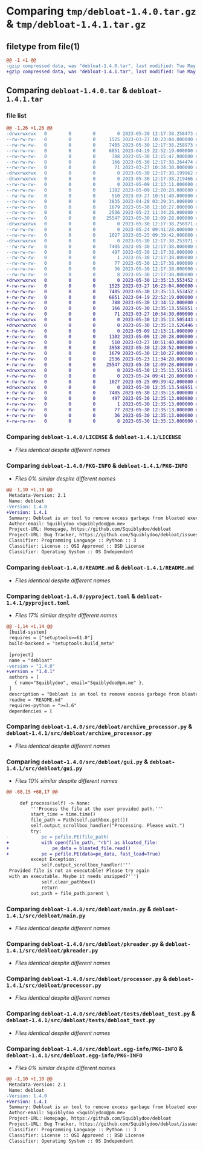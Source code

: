 # Comparing `tmp/debloat-1.4.0.tar.gz` & `tmp/debloat-1.4.1.tar.gz`

## filetype from file(1)

```diff
@@ -1 +1 @@
-gzip compressed data, was "debloat-1.4.0.tar", last modified: Tue May 30 12:17:38 2023, max compression
+gzip compressed data, was "debloat-1.4.1.tar", last modified: Tue May 30 12:35:13 2023, max compression
```

## Comparing `debloat-1.4.0.tar` & `debloat-1.4.1.tar`

### file list

```diff
@@ -1,26 +1,26 @@
-drwxrwxrwx   0        0        0        0 2023-05-30 12:17:38.258473 debloat-1.4.0/
--rw-rw-rw-   0        0        0     1525 2023-03-27 10:23:04.000000 debloat-1.4.0/LICENSE
--rw-rw-rw-   0        0        0     7405 2023-05-30 12:17:38.258973 debloat-1.4.0/PKG-INFO
--rw-rw-rw-   0        0        0     6851 2023-04-19 22:52:19.000000 debloat-1.4.0/README.md
--rw-rw-rw-   0        0        0      788 2023-05-30 12:15:47.000000 debloat-1.4.0/pyproject.toml
--rw-rw-rw-   0        0        0      166 2023-05-30 12:17:38.264474 debloat-1.4.0/setup.cfg
--rw-rw-rw-   0        0        0       71 2023-03-27 10:34:30.000000 debloat-1.4.0/setup.py
-drwxrwxrwx   0        0        0        0 2023-05-30 12:17:38.199962 debloat-1.4.0/src/
-drwxrwxrwx   0        0        0        0 2023-05-30 12:17:38.219466 debloat-1.4.0/src/debloat/
--rw-rw-rw-   0        0        0        0 2023-05-09 12:13:11.000000 debloat-1.4.0/src/debloat/__init__.py
--rw-rw-rw-   0        0        0     1102 2023-05-09 12:20:28.000000 debloat-1.4.0/src/debloat/archive_processor.py
--rw-rw-rw-   0        0        0      510 2023-03-27 10:51:40.000000 debloat-1.4.0/src/debloat/auxiliary.py
--rw-rw-rw-   0        0        0     3835 2023-04-20 03:29:34.000000 debloat-1.4.0/src/debloat/gui.py
--rw-rw-rw-   0        0        0     1679 2023-05-30 12:10:27.000000 debloat-1.4.0/src/debloat/main.py
--rw-rw-rw-   0        0        0     2536 2023-05-23 11:34:28.000000 debloat-1.4.0/src/debloat/pkreader.py
--rw-rw-rw-   0        0        0    25547 2023-05-30 12:09:28.000000 debloat-1.4.0/src/debloat/processor.py
-drwxrwxrwx   0        0        0        0 2023-05-30 12:17:38.256971 debloat-1.4.0/src/debloat/tests/
--rw-rw-rw-   0        0        0        0 2023-05-24 09:41:28.000000 debloat-1.4.0/src/debloat/tests/__init__.py
--rw-rw-rw-   0        0        0     1027 2023-05-25 09:39:42.000000 debloat-1.4.0/src/debloat/tests/debloat_test.py
-drwxrwxrwx   0        0        0        0 2023-05-30 12:17:38.253971 debloat-1.4.0/src/debloat.egg-info/
--rw-rw-rw-   0        0        0     7405 2023-05-30 12:17:38.000000 debloat-1.4.0/src/debloat.egg-info/PKG-INFO
--rw-rw-rw-   0        0        0      497 2023-05-30 12:17:38.000000 debloat-1.4.0/src/debloat.egg-info/SOURCES.txt
--rw-rw-rw-   0        0        0        1 2023-05-30 12:17:38.000000 debloat-1.4.0/src/debloat.egg-info/dependency_links.txt
--rw-rw-rw-   0        0        0       77 2023-05-30 12:17:38.000000 debloat-1.4.0/src/debloat.egg-info/entry_points.txt
--rw-rw-rw-   0        0        0       36 2023-05-30 12:17:38.000000 debloat-1.4.0/src/debloat.egg-info/requires.txt
--rw-rw-rw-   0        0        0        8 2023-05-30 12:17:38.000000 debloat-1.4.0/src/debloat.egg-info/top_level.txt
+drwxrwxrwx   0        0        0        0 2023-05-30 12:35:13.553452 debloat-1.4.1/
+-rw-rw-rw-   0        0        0     1525 2023-03-27 10:23:04.000000 debloat-1.4.1/LICENSE
+-rw-rw-rw-   0        0        0     7405 2023-05-30 12:35:13.553452 debloat-1.4.1/PKG-INFO
+-rw-rw-rw-   0        0        0     6851 2023-04-19 22:52:19.000000 debloat-1.4.1/README.md
+-rw-rw-rw-   0        0        0      788 2023-05-30 12:34:12.000000 debloat-1.4.1/pyproject.toml
+-rw-rw-rw-   0        0        0      166 2023-05-30 12:35:13.558951 debloat-1.4.1/setup.cfg
+-rw-rw-rw-   0        0        0       71 2023-03-27 10:34:30.000000 debloat-1.4.1/setup.py
+drwxrwxrwx   0        0        0        0 2023-05-30 12:35:13.505443 debloat-1.4.1/src/
+drwxrwxrwx   0        0        0        0 2023-05-30 12:35:13.526446 debloat-1.4.1/src/debloat/
+-rw-rw-rw-   0        0        0        0 2023-05-09 12:13:11.000000 debloat-1.4.1/src/debloat/__init__.py
+-rw-rw-rw-   0        0        0     1102 2023-05-09 12:20:28.000000 debloat-1.4.1/src/debloat/archive_processor.py
+-rw-rw-rw-   0        0        0      510 2023-03-27 10:51:40.000000 debloat-1.4.1/src/debloat/auxiliary.py
+-rw-rw-rw-   0        0        0     3958 2023-05-30 12:28:52.000000 debloat-1.4.1/src/debloat/gui.py
+-rw-rw-rw-   0        0        0     1679 2023-05-30 12:10:27.000000 debloat-1.4.1/src/debloat/main.py
+-rw-rw-rw-   0        0        0     2536 2023-05-23 11:34:28.000000 debloat-1.4.1/src/debloat/pkreader.py
+-rw-rw-rw-   0        0        0    25547 2023-05-30 12:09:28.000000 debloat-1.4.1/src/debloat/processor.py
+drwxrwxrwx   0        0        0        0 2023-05-30 12:35:13.551951 debloat-1.4.1/src/debloat/tests/
+-rw-rw-rw-   0        0        0        0 2023-05-24 09:41:28.000000 debloat-1.4.1/src/debloat/tests/__init__.py
+-rw-rw-rw-   0        0        0     1027 2023-05-25 09:39:42.000000 debloat-1.4.1/src/debloat/tests/debloat_test.py
+drwxrwxrwx   0        0        0        0 2023-05-30 12:35:13.548951 debloat-1.4.1/src/debloat.egg-info/
+-rw-rw-rw-   0        0        0     7405 2023-05-30 12:35:13.000000 debloat-1.4.1/src/debloat.egg-info/PKG-INFO
+-rw-rw-rw-   0        0        0      497 2023-05-30 12:35:13.000000 debloat-1.4.1/src/debloat.egg-info/SOURCES.txt
+-rw-rw-rw-   0        0        0        1 2023-05-30 12:35:13.000000 debloat-1.4.1/src/debloat.egg-info/dependency_links.txt
+-rw-rw-rw-   0        0        0       77 2023-05-30 12:35:13.000000 debloat-1.4.1/src/debloat.egg-info/entry_points.txt
+-rw-rw-rw-   0        0        0       36 2023-05-30 12:35:13.000000 debloat-1.4.1/src/debloat.egg-info/requires.txt
+-rw-rw-rw-   0        0        0        8 2023-05-30 12:35:13.000000 debloat-1.4.1/src/debloat.egg-info/top_level.txt
```

### Comparing `debloat-1.4.0/LICENSE` & `debloat-1.4.1/LICENSE`

 * *Files identical despite different names*

### Comparing `debloat-1.4.0/PKG-INFO` & `debloat-1.4.1/PKG-INFO`

 * *Files 0% similar despite different names*

```diff
@@ -1,10 +1,10 @@
 Metadata-Version: 2.1
 Name: debloat
-Version: 1.4.0
+Version: 1.4.1
 Summary: Debloat is an tool to remove excess garbage from bloated executables.
 Author-email: Squiblydoo <Squiblydoo@pm.me>
 Project-URL: Homepage, https://github.com/Squiblydoo/debloat
 Project-URL: Bug Tracker, https://github.com/Squiblydoo/debloat/issues
 Classifier: Programming Language :: Python :: 3
 Classifier: License :: OSI Approved :: BSD License
 Classifier: Operating System :: OS Independent
```

### Comparing `debloat-1.4.0/README.md` & `debloat-1.4.1/README.md`

 * *Files identical despite different names*

### Comparing `debloat-1.4.0/pyproject.toml` & `debloat-1.4.1/pyproject.toml`

 * *Files 17% similar despite different names*

```diff
@@ -1,14 +1,14 @@
 [build-system]
 requires = ["setuptools>=61.0"]
 build-backend = "setuptools.build_meta"
 
 [project]
 name = "debloat"
-version = "1.4.0"
+version = "1.4.1"
 authors = [
   { name="Squiblydoo", email="Squiblydoo@pm.me" },
 ]
 description = "Debloat is an tool to remove excess garbage from bloated executables."
 readme = "README.md"
 requires-python = ">=3.6"
 dependencies = [
```

### Comparing `debloat-1.4.0/src/debloat/archive_processor.py` & `debloat-1.4.1/src/debloat/archive_processor.py`

 * *Files identical despite different names*

### Comparing `debloat-1.4.0/src/debloat/gui.py` & `debloat-1.4.1/src/debloat/gui.py`

 * *Files 10% similar despite different names*

```diff
@@ -68,15 +68,17 @@
 
     def process(self) -> None:
         '''Process the file at the user provided path.'''
         start_time = time.time()
         file_path = Path(self.pathbox.get())
         self.output_scrollbox_handler("Processing. Please wait.")
         try:
-            pe = pefile.PE(file_path)
+            with open(file_path, "rb") as bloated_file:
+                pe_data = bloated_file.read()
+            pe = pefile.PE(data=pe_data, fast_load=True)
         except Exception:
             self.output_scrollbox_handler('''
 Provided file is not an executable! Please try again 
 with an executable. Maybe it needs unzipped?''')
             self.clear_pathbox()
             return
         out_path = file_path.parent \
```

### Comparing `debloat-1.4.0/src/debloat/main.py` & `debloat-1.4.1/src/debloat/main.py`

 * *Files identical despite different names*

### Comparing `debloat-1.4.0/src/debloat/pkreader.py` & `debloat-1.4.1/src/debloat/pkreader.py`

 * *Files identical despite different names*

### Comparing `debloat-1.4.0/src/debloat/processor.py` & `debloat-1.4.1/src/debloat/processor.py`

 * *Files identical despite different names*

### Comparing `debloat-1.4.0/src/debloat/tests/debloat_test.py` & `debloat-1.4.1/src/debloat/tests/debloat_test.py`

 * *Files identical despite different names*

### Comparing `debloat-1.4.0/src/debloat.egg-info/PKG-INFO` & `debloat-1.4.1/src/debloat.egg-info/PKG-INFO`

 * *Files 0% similar despite different names*

```diff
@@ -1,10 +1,10 @@
 Metadata-Version: 2.1
 Name: debloat
-Version: 1.4.0
+Version: 1.4.1
 Summary: Debloat is an tool to remove excess garbage from bloated executables.
 Author-email: Squiblydoo <Squiblydoo@pm.me>
 Project-URL: Homepage, https://github.com/Squiblydoo/debloat
 Project-URL: Bug Tracker, https://github.com/Squiblydoo/debloat/issues
 Classifier: Programming Language :: Python :: 3
 Classifier: License :: OSI Approved :: BSD License
 Classifier: Operating System :: OS Independent
```

